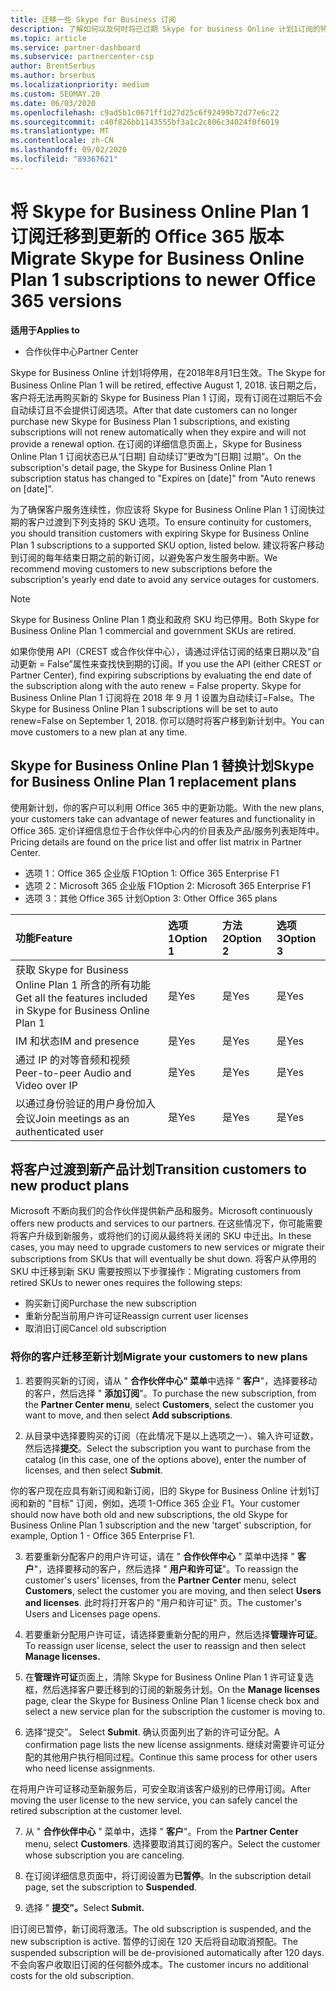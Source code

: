 ```yaml
---
title: 迁移一些 Skype for Business 订阅
description: 了解如何以及何时将已过期 Skype for business Online 计划1订阅的特定客户迁移到新的 Office 365 版本。
ms.topic: article
ms.service: partner-dashboard
ms.subservice: partnercenter-csp
author: BrentSerbus
ms.author: brserbus
ms.localizationpriority: medium
ms.custom: SEOMAY.20
ms.date: 06/03/2020
ms.openlocfilehash: c9ad5b1c0671ff1d27d25c6f92499b72d77e6c22
ms.sourcegitcommit: c40f826bb1143555bf3a1c2c806c34024f0f6019
ms.translationtype: MT
ms.contentlocale: zh-CN
ms.lasthandoff: 09/02/2020
ms.locfileid: "89367621"
---
```

# <a name="migrate-skype-for-business-online-plan-1-subscriptions-to-newer-office-365-versions"></a><span data-ttu-id="599d3-103">将 Skype for Business Online Plan 1 订阅迁移到更新的 Office 365 版本</span><span class="sxs-lookup"><span data-stu-id="599d3-103">Migrate Skype for Business Online Plan 1 subscriptions to newer Office 365 versions</span></span>

<span data-ttu-id="599d3-104">**适用于**</span><span class="sxs-lookup"><span data-stu-id="599d3-104">**Applies to**</span></span>

- <span data-ttu-id="599d3-105">合作伙伴中心</span><span class="sxs-lookup"><span data-stu-id="599d3-105">Partner Center</span></span>

<span data-ttu-id="599d3-106">Skype for Business Online 计划1将停用，在2018年8月1日生效。</span><span class="sxs-lookup"><span data-stu-id="599d3-106">The Skype for Business Online Plan 1 will be retired, effective August 1, 2018.</span></span> <span data-ttu-id="599d3-107">该日期之后，客户将无法再购买新的 Skype for Business Plan 1 订阅，现有订阅在过期后不会自动续订且不会提供订阅选项。</span><span class="sxs-lookup"><span data-stu-id="599d3-107">After that date customers can no longer purchase new Skype for Business Plan 1 subscriptions, and existing subscriptions will not renew automatically when they expire and will not provide a renewal option.</span></span> <span data-ttu-id="599d3-108">在订阅的详细信息页面上，Skype for Business Online Plan 1 订阅状态已从“[日期] 自动续订”更改为“[日期] 过期”。</span><span class="sxs-lookup"><span data-stu-id="599d3-108">On the subscription's detail page, the Skype for Business Online Plan 1 subscription status has changed to "Expires on [date]" from "Auto renews on [date]".</span></span>  

<span data-ttu-id="599d3-109">为了确保客户服务连续性，你应该将 Skype for Business Online Plan 1 订阅快过期的客户过渡到下列支持的 SKU 选项。</span><span class="sxs-lookup"><span data-stu-id="599d3-109">To ensure continuity for customers, you should transition customers with expiring Skype for Business Online Plan 1 subscriptions to a supported SKU option, listed below.</span></span> <span data-ttu-id="599d3-110">建议将客户移动到订阅的每年结束日期之前的新订阅，以避免客户发生服务中断。</span><span class="sxs-lookup"><span data-stu-id="599d3-110">We recommend moving customers to new subscriptions before the subscription's yearly end date to avoid any service outages for customers.</span></span> 

>[!NOTE]
><span data-ttu-id="599d3-111">Skype for Business Online Plan 1 商业和政府 SKU 均已停用。</span><span class="sxs-lookup"><span data-stu-id="599d3-111">Both Skype for Business Online Plan 1 commercial and government SKUs are retired.</span></span>

<span data-ttu-id="599d3-112">如果你使用 API（CREST 或合作伙伴中心），请通过评估订阅的结束日期以及“自动更新 = False”属性来查找快到期的订阅。</span><span class="sxs-lookup"><span data-stu-id="599d3-112">If you use the API (either CREST or Partner Center), find expiring subscriptions by evaluating the end date of the subscription along with the auto renew = False property.</span></span> <span data-ttu-id="599d3-113">Skype for Business Online Plan 1 订阅将在 2018 年 9 月 1 设置为自动续订=False。</span><span class="sxs-lookup"><span data-stu-id="599d3-113">The Skype for Business Online Plan 1 subscriptions will be set to auto renew=False on September 1, 2018.</span></span> <span data-ttu-id="599d3-114">你可以随时将客户移到新计划中。</span><span class="sxs-lookup"><span data-stu-id="599d3-114">You can move customers to a new plan at any time.</span></span> 

## <a name="skype-for-business-online-plan-1-replacement-plans"></a><span data-ttu-id="599d3-115">Skype for Business Online Plan 1 替换计划</span><span class="sxs-lookup"><span data-stu-id="599d3-115">Skype for Business Online Plan 1 replacement plans</span></span>

<span data-ttu-id="599d3-116">使用新计划，你的客户可以利用 Office 365 中的更新功能。</span><span class="sxs-lookup"><span data-stu-id="599d3-116">With the new plans, your customers take can advantage of newer features and functionality in Office 365.</span></span> <span data-ttu-id="599d3-117">定价详细信息位于合作伙伴中心内的价目表及产品/服务列表矩阵中。</span><span class="sxs-lookup"><span data-stu-id="599d3-117">Pricing details are found on the price list and offer list matrix in Partner Center.</span></span> 

- <span data-ttu-id="599d3-118">选项 1：Office 365 企业版 F1</span><span class="sxs-lookup"><span data-stu-id="599d3-118">Option 1: Office 365 Enterprise F1</span></span>
- <span data-ttu-id="599d3-119">选项 2：Microsoft 365 企业版 F1</span><span class="sxs-lookup"><span data-stu-id="599d3-119">Option 2: Microsoft 365 Enterprise F1</span></span>
- <span data-ttu-id="599d3-120">选项 3：其他 Office 365 计划</span><span class="sxs-lookup"><span data-stu-id="599d3-120">Option 3: Other Office 365 plans</span></span>

|<span data-ttu-id="599d3-121">**功能**</span><span class="sxs-lookup"><span data-stu-id="599d3-121">**Feature**</span></span>    |<span data-ttu-id="599d3-122">**选项 1**</span><span class="sxs-lookup"><span data-stu-id="599d3-122">**Option 1**</span></span>   |<span data-ttu-id="599d3-123">**方法 2**</span><span class="sxs-lookup"><span data-stu-id="599d3-123">**Option 2**</span></span>   |<span data-ttu-id="599d3-124">**选项3**</span><span class="sxs-lookup"><span data-stu-id="599d3-124">**Option 3**</span></span>   |
|:-----------------|:-----------------|:-------------|:------------|
|<span data-ttu-id="599d3-125">获取 Skype for Business Online Plan 1 所含的所有功能</span><span class="sxs-lookup"><span data-stu-id="599d3-125">Get all the features included in Skype for Business Online Plan 1</span></span>|<span data-ttu-id="599d3-126">是</span><span class="sxs-lookup"><span data-stu-id="599d3-126">Yes</span></span>   |<span data-ttu-id="599d3-127">是</span><span class="sxs-lookup"><span data-stu-id="599d3-127">Yes</span></span>   |<span data-ttu-id="599d3-128">是</span><span class="sxs-lookup"><span data-stu-id="599d3-128">Yes</span></span>   |
|<span data-ttu-id="599d3-129">IM 和状态</span><span class="sxs-lookup"><span data-stu-id="599d3-129">IM and presence</span></span> |<span data-ttu-id="599d3-130">是</span><span class="sxs-lookup"><span data-stu-id="599d3-130">Yes</span></span>   |<span data-ttu-id="599d3-131">是</span><span class="sxs-lookup"><span data-stu-id="599d3-131">Yes</span></span>   |<span data-ttu-id="599d3-132">是</span><span class="sxs-lookup"><span data-stu-id="599d3-132">Yes</span></span>   |
|<span data-ttu-id="599d3-133">通过 IP 的对等音频和视频</span><span class="sxs-lookup"><span data-stu-id="599d3-133">Peer-to-peer Audio and Video over IP</span></span>|<span data-ttu-id="599d3-134">是</span><span class="sxs-lookup"><span data-stu-id="599d3-134">Yes</span></span>   |<span data-ttu-id="599d3-135">是</span><span class="sxs-lookup"><span data-stu-id="599d3-135">Yes</span></span>   |<span data-ttu-id="599d3-136">是</span><span class="sxs-lookup"><span data-stu-id="599d3-136">Yes</span></span>   
|<span data-ttu-id="599d3-137">以通过身份验证的用户身份加入会议</span><span class="sxs-lookup"><span data-stu-id="599d3-137">Join meetings as an authenticated user</span></span>| <span data-ttu-id="599d3-138">是</span><span class="sxs-lookup"><span data-stu-id="599d3-138">Yes</span></span>   |<span data-ttu-id="599d3-139">是</span><span class="sxs-lookup"><span data-stu-id="599d3-139">Yes</span></span>   |<span data-ttu-id="599d3-140">是</span><span class="sxs-lookup"><span data-stu-id="599d3-140">Yes</span></span>   |

## <a name="transition-customers-to-new-product-plans"></a><span data-ttu-id="599d3-141">将客户过渡到新产品计划</span><span class="sxs-lookup"><span data-stu-id="599d3-141">Transition customers to new product plans</span></span>

<span data-ttu-id="599d3-142">Microsoft 不断向我们的合作伙伴提供新产品和服务。</span><span class="sxs-lookup"><span data-stu-id="599d3-142">Microsoft continuously offers new products and services to our partners.</span></span> <span data-ttu-id="599d3-143">在这些情况下，你可能需要将客户升级到新服务，或将他们的订阅从最终将关闭的 SKU 中迁出。</span><span class="sxs-lookup"><span data-stu-id="599d3-143">In these cases, you may need to upgrade customers to new services or migrate their subscriptions from SKUs that will eventually be shut down.</span></span> <span data-ttu-id="599d3-144">将客户从停用的 SKU 中迁移到新 SKU 需要按照以下步骤操作：</span><span class="sxs-lookup"><span data-stu-id="599d3-144">Migrating customers from retired SKUs to newer ones requires the following steps:</span></span>

- <span data-ttu-id="599d3-145">购买新订阅</span><span class="sxs-lookup"><span data-stu-id="599d3-145">Purchase the new subscription</span></span>
- <span data-ttu-id="599d3-146">重新分配当前用户许可证</span><span class="sxs-lookup"><span data-stu-id="599d3-146">Reassign current user licenses</span></span>
- <span data-ttu-id="599d3-147">取消旧订阅</span><span class="sxs-lookup"><span data-stu-id="599d3-147">Cancel old subscription</span></span>

### <a name="migrate-your-customers-to-new-plans"></a><span data-ttu-id="599d3-148">将你的客户迁移至新计划</span><span class="sxs-lookup"><span data-stu-id="599d3-148">Migrate your customers to new plans</span></span>

1. <span data-ttu-id="599d3-149">若要购买新的订阅，请从 " **合作伙伴中心" 菜单**中选择 " **客户**"，选择要移动的客户，然后选择 " **添加订阅**"。</span><span class="sxs-lookup"><span data-stu-id="599d3-149">To purchase the new subscription, from the **Partner Center menu**, select **Customers**, select the customer you want to move, and then select **Add subscriptions**.</span></span>

2. <span data-ttu-id="599d3-150">从目录中选择要购买的订阅（在此情况下是以上选项之一）、输入许可证数，然后选择**提交**。</span><span class="sxs-lookup"><span data-stu-id="599d3-150">Select the subscription you want to purchase from the catalog (in this case, one of the options above), enter the number of licenses, and then select **Submit**.</span></span> 

<span data-ttu-id="599d3-151">你的客户现在应具有新订阅和新订阅，旧的 Skype for Business Online 计划1订阅和新的 "目标" 订阅，例如，选项 1-Office 365 企业 F1。</span><span class="sxs-lookup"><span data-stu-id="599d3-151">Your customer should now have both old and new subscriptions, the old Skype for Business Online Plan 1  subscription and the new 'target' subscription, for example, Option 1 - Office 365 Enterprise F1.</span></span>

3. <span data-ttu-id="599d3-152">若要重新分配客户的用户许可证，请在 " **合作伙伴中心** " 菜单中选择 " **客户**"，选择要移动的客户，然后选择 " **用户和许可证**"。</span><span class="sxs-lookup"><span data-stu-id="599d3-152">To reassign the customer's users' licenses, from the **Partner Center** menu, select **Customers**, select the customer you are moving, and then select **Users and licenses**.</span></span> <span data-ttu-id="599d3-153">此时将打开客户的 "用户和许可证" 页。</span><span class="sxs-lookup"><span data-stu-id="599d3-153">The customer's Users and Licenses page opens.</span></span>

4. <span data-ttu-id="599d3-154">若要重新分配用户许可证，请选择要重新分配的用户，然后选择**管理许可证**。</span><span class="sxs-lookup"><span data-stu-id="599d3-154">To reassign user license, select the user to reassign and then select **Manage licenses.**</span></span>

5. <span data-ttu-id="599d3-155">在**管理许可证**页面上，清除 Skype for Business Online Plan 1 许可证复选框，然后选择客户要迁移到的订阅的新服务计划。</span><span class="sxs-lookup"><span data-stu-id="599d3-155">On the **Manage licenses** page, clear the Skype for Business Online Plan 1 license check box and select a new service plan for the subscription the customer is moving to.</span></span>

6. <span data-ttu-id="599d3-156">选择“提交”。 </span><span class="sxs-lookup"><span data-stu-id="599d3-156">Select **Submit**.</span></span> <span data-ttu-id="599d3-157">确认页面列出了新的许可证分配。</span><span class="sxs-lookup"><span data-stu-id="599d3-157">A confirmation page lists the new license assignments.</span></span> <span data-ttu-id="599d3-158">继续对需要许可证分配的其他用户执行相同过程。</span><span class="sxs-lookup"><span data-stu-id="599d3-158">Continue this same process for other users who need license assignments.</span></span>

<span data-ttu-id="599d3-159">在将用户许可证移动至新服务后，可安全取消该客户级别的已停用订阅。</span><span class="sxs-lookup"><span data-stu-id="599d3-159">After moving the user license to the new service, you can safely cancel the retired subscription at the customer level.</span></span>

7. <span data-ttu-id="599d3-160">从 " **合作伙伴中心** " 菜单中，选择 " **客户**"。</span><span class="sxs-lookup"><span data-stu-id="599d3-160">From the **Partner Center** menu, select **Customers**.</span></span> <span data-ttu-id="599d3-161">选择要取消其订阅的客户。</span><span class="sxs-lookup"><span data-stu-id="599d3-161">Select the customer whose subscription you are canceling.</span></span>

8. <span data-ttu-id="599d3-162">在订阅详细信息页面中，将订阅设置为**已暂停**。</span><span class="sxs-lookup"><span data-stu-id="599d3-162">In the subscription detail page, set the subscription to **Suspended**.</span></span>

9. <span data-ttu-id="599d3-163">选择 " **提交"。**</span><span class="sxs-lookup"><span data-stu-id="599d3-163">Select **Submit.**</span></span>

<span data-ttu-id="599d3-164">旧订阅已暂停，新订阅将激活。</span><span class="sxs-lookup"><span data-stu-id="599d3-164">The old subscription is suspended, and the new subscription is active.</span></span> <span data-ttu-id="599d3-165">暂停的订阅在 120 天后将自动取消预配。</span><span class="sxs-lookup"><span data-stu-id="599d3-165">The suspended subscription will be de-provisioned automatically after 120 days.</span></span> <span data-ttu-id="599d3-166">不会向客户收取旧订阅的任何额外成本。</span><span class="sxs-lookup"><span data-stu-id="599d3-166">The customer incurs no additional costs for the old subscription.</span></span>

